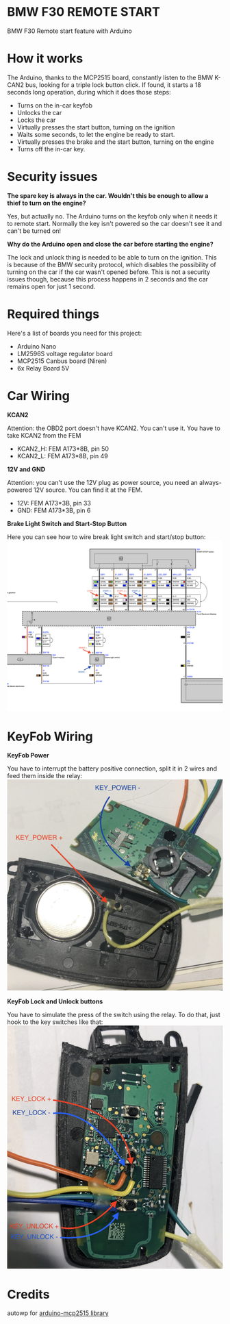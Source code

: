 # BMW F30 REMOTE START
BMW F30 Remote start feature with Arduino

# How it works
The Arduino, thanks to the MCP2515 board, constantly listen to the BMW K-CAN2 bus, looking for a triple lock button click. If found, it starts a 18 seconds long operation, during which it does those steps:
- Turns on the in-car keyfob
- Unlocks the car
- Locks the car 
- Virtually presses the start button, turning on the ignition
- Waits some seconds, to let the engine be ready to start.
- Virtually presses the brake and the start button, turning on the engine
- Turns off the in-car key.

# Security issues
**The spare key is always in the car. Wouldn't this be enough to allow a thief to turn on the engine?**

Yes, but actually no. The Arduino turns on the keyfob only when it needs it to remote start. Normally the key isn't powered so the car doesn't see it and can't be turned on!

**Why do the Arduino open and close the car before starting the engine?**

The lock and unlock thing is needed to be able to turn on the ignition. This is because of the BMW security protocol, which disables the possibility of turning on the car if the car wasn't opened before. This is not a security issues though, because this process happens in 2 seconds and the car remains open for just 1 second.

# Required things
Here's a list of boards you need for this project:
- Arduino Nano
- LM2596S voltage regulator board
- MCP2515 Canbus board (Niren)
- 6x Relay Board 5V

# Car Wiring

**KCAN2**

Attention: the OBD2 port doesn't have KCAN2. You can't use it. You have to take KCAN2 from the FEM
- KCAN2_H: FEM A173\*8B, pin 50
- KCAN2_L: FEM A173\*8B, pin 49

**12V and GND**

Attention: you can't use the 12V plug as power source, you need an always-powered 12V source. You can find it at the FEM.
- 12V: FEM A173\*3B, pin 33
- GND: FEM A173\*3B, pin 6

**Brake Light Switch and Start-Stop Button**

Here you can see how to wire break light switch and start/stop button:
![CAR Wiring](images/wiring_1.png)

# KeyFob Wiring

**KeyFob Power**

You have to interrupt the battery positive connection, split it in 2 wires and feed them inside the relay:
![KEY_POWER wiring](images/wiring_2.jpg)

**KeyFob Lock and Unlock buttons**

You have to simulate the press of the switch using the relay. To do that, just hook to the key switches like that:
![KEY_LOCK/UNLOCK wiring](images/wiring_3.jpg)

# Credits
autowp for [arduino-mcp2515 library](https://github.com/autowp/arduino-mcp2515)
